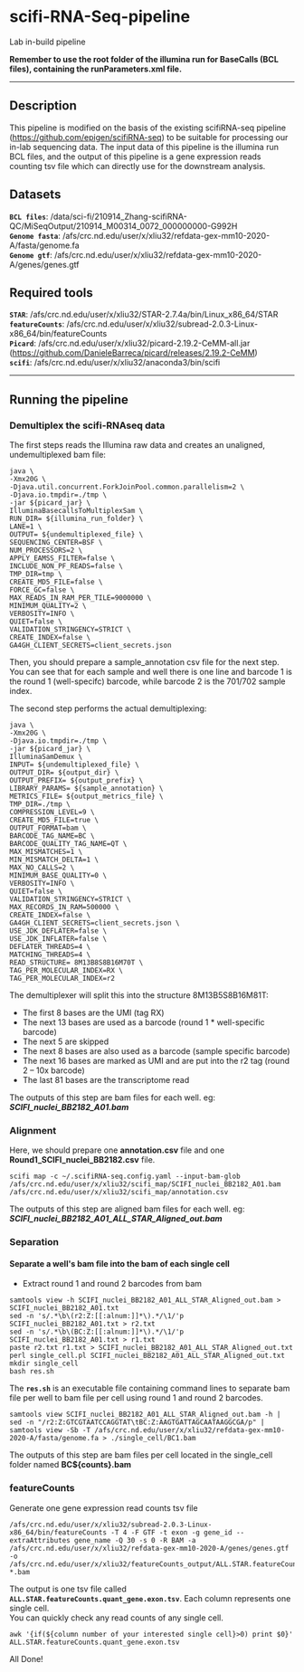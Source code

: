 # scifi-RNA-Seq-pipeline
Lab in-build pipeline
   
**Remember to use the root folder of the illumina run for BaseCalls (BCL files), containing the runParameters.xml file.**
  
***
## Description  
This pipeline is modified on the basis of the existing scifiRNA-seq pipeline (https://github.com/epigen/scifiRNA-seq) to be suitable for processing our in-lab sequencing data. The input data of this pipeline is the illumina run BCL files, and the output of this pipeline is a gene expression reads counting tsv file which can directly use for the downstream analysis.    
## Datasets  
**`BCL files`**: /data/sci-fi/210914_Zhang-scifiRNA-QC/MiSeqOutput/210914_M00314_0072_000000000-G992H    
**`Genome fasta`**: /afs/crc.nd.edu/user/x/xliu32/refdata-gex-mm10-2020-A/fasta/genome.fa    
**`Genome gtf`**: /afs/crc.nd.edu/user/x/xliu32/refdata-gex-mm10-2020-A/genes/genes.gtf    
## Required tools
**`STAR`**: /afs/crc.nd.edu/user/x/xliu32/STAR-2.7.4a/bin/Linux_x86_64/STAR    
**`featureCounts`**: /afs/crc.nd.edu/user/x/xliu32/subread-2.0.3-Linux-x86_64/bin/featureCounts    
**`Picard`**: /afs/crc.nd.edu/user/x/xliu32/picard-2.19.2-CeMM-all.jar (https://github.com/DanieleBarreca/picard/releases/2.19.2-CeMM)    
**`scifi`**: /afs/crc.nd.edu/user/x/xliu32/anaconda3/bin/scifi     
     
***
## Running the pipeline         
### Demultiplex the scifi-RNAseq data  
The first steps reads the Illumina raw data and creates an unaligned, undemultiplexed bam file:  
```
java \
-Xmx20G \
-Djava.util.concurrent.ForkJoinPool.common.parallelism=2 \
-Djava.io.tmpdir=./tmp \
-jar ${picard_jar} \
IlluminaBasecallsToMultiplexSam \
RUN_DIR= ${illumina_run_folder} \
LANE=1 \
OUTPUT= ${undemultiplexed_file} \
SEQUENCING_CENTER=BSF \
NUM_PROCESSORS=2 \
APPLY_EAMSS_FILTER=false \
INCLUDE_NON_PF_READS=false \
TMP_DIR=tmp \
CREATE_MD5_FILE=false \
FORCE_GC=false \
MAX_READS_IN_RAM_PER_TILE=9000000 \
MINIMUM_QUALITY=2 \
VERBOSITY=INFO \
QUIET=false \
VALIDATION_STRINGENCY=STRICT \
CREATE_INDEX=false \
GA4GH_CLIENT_SECRETS=client_secrets.json  
```
Then, you should prepare a sample_annotation csv file for the next step. You can see that for each sample and well there is one line and barcode 1 is the round 1 (well-specifc) barcode, while barcode 2 is the 701/702 sample index.    

The second step performs the actual demultiplexing:  
```
java \
-Xmx20G \
-Djava.io.tmpdir=./tmp \
-jar ${picard_jar} \
IlluminaSamDemux \
INPUT= ${undemultiplexed_file} \
OUTPUT_DIR= ${output_dir} \
OUTPUT_PREFIX= ${output_prefix} \
LIBRARY_PARAMS= ${sample_annotation} \
METRICS_FILE= ${output_metrics_file} \
TMP_DIR=./tmp \
COMPRESSION_LEVEL=9 \
CREATE_MD5_FILE=true \
OUTPUT_FORMAT=bam \
BARCODE_TAG_NAME=BC \
BARCODE_QUALITY_TAG_NAME=QT \
MAX_MISMATCHES=1 \
MIN_MISMATCH_DELTA=1 \
MAX_NO_CALLS=2 \
MINIMUM_BASE_QUALITY=0 \
VERBOSITY=INFO \
QUIET=false \
VALIDATION_STRINGENCY=STRICT \
MAX_RECORDS_IN_RAM=500000 \
CREATE_INDEX=false \
GA4GH_CLIENT_SECRETS=client_secrets.json \
USE_JDK_DEFLATER=false \
USE_JDK_INFLATER=false \
DEFLATER_THREADS=4 \
MATCHING_THREADS=4 \
READ_STRUCTURE= 8M13B8S8B16M70T \
TAG_PER_MOLECULAR_INDEX=RX \
TAG_PER_MOLECULAR_INDEX=r2
```
The demultiplexer will split this into the structure 8M13B5S8B16M81T:    
 * The first 8 bases are the UMI (tag RX)
 * The next 13 bases are used as a barcode (round 1 * well-specific barcode)
 * The next 5 are skipped
 * The next 8 bases are also used as a barcode (sample specific barcode)
 * The next 16 bases are marked as UMI and are put into the r2 tag (round 2 – 10x barcode)
 * The last 81 bases are the transcriptome read

The outputs of this step are bam files for each well. eg: ***SCIFI_nuclei_BB2182_A01.bam***    

### Alignment  
Here, we should prepare one **annotation.csv** file and one **Round1_SCIFI_nuclei_BB2182.csv** file.     
```
scifi map -c ~/.scifiRNA-seq.config.yaml --input-bam-glob /afs/crc.nd.edu/user/x/xliu32/scifi_map/SCIFI_nuclei_BB2182_A01.bam /afs/crc.nd.edu/user/x/xliu32/scifi_map/annotation.csv
```   
The outputs of this step are aligned bam files for each well. eg: ***SCIFI_nuclei_BB2182_A01_ALL_STAR_Aligned_out.bam***    

### Separation
#### Separate a well's bam file into the bam of each single cell   
* Extract round 1 and round 2 barcodes from bam        
```
samtools view -h SCIFI_nuclei_BB2182_A01_ALL_STAR_Aligned_out.bam > SCIFI_nuclei_BB2182_A01.txt    
sed -n 's/.*\b\(r2:Z:[[:alnum:]]*\).*/\1/'p SCIFI_nuclei_BB2182_A01.txt > r2.txt    
sed -n 's/.*\b\(BC:Z:[[:alnum:]]*\).*/\1/'p SCIFI_nuclei_BB2182_A01.txt > r1.txt    
paste r2.txt r1.txt > SCIFI_nuclei_BB2182_A01_ALL_STAR_Aligned_out.txt    
perl single_cell.pl SCIFI_nuclei_BB2182_A01_ALL_STAR_Aligned_out.txt    
mkdir single_cell
bash res.sh
```
The **`res.sh`** is an executable file containing command lines to separate bam file per well to bam file per cell using round 1 and round 2 barcodes.   
```
samtools view SCIFI_nuclei_BB2182_A01_ALL_STAR_Aligned_out.bam -h | sed -n "/r2:Z:GTCGTAATCCAGGTAT\tBC:Z:AAGTGATTAGCAATAAGGCGA/p" | samtools view -Sb -T /afs/crc.nd.edu/user/x/xliu32/refdata-gex-mm10-2020-A/fasta/genome.fa > ./single_cell/BC1.bam   
```
The outputs of this step are bam files per cell located in the single_cell folder named **BC${counts}.bam**   

### featureCounts
Generate one gene expression read counts tsv file   
```
/afs/crc.nd.edu/user/x/xliu32/subread-2.0.3-Linux-x86_64/bin/featureCounts -T 4 -F GTF -t exon -g gene_id --extraAttributes gene_name -Q 30 -s 0 -R BAM -a /afs/crc.nd.edu/user/x/xliu32/refdata-gex-mm10-2020-A/genes/genes.gtf -o /afs/crc.nd.edu/user/x/xliu32/featureCounts_output/ALL.STAR.featureCounts.quant_gene.exon.tsv *.bam   
```
The output is one tsv file called **`ALL.STAR.featureCounts.quant_gene.exon.tsv`**. Each column represents one single cell.   
You can quickly check any read counts of any single cell.    
```
awk '{if(${column number of your interested single cell}>0) print $0}' ALL.STAR.featureCounts.quant_gene.exon.tsv    
```

All Done!  
